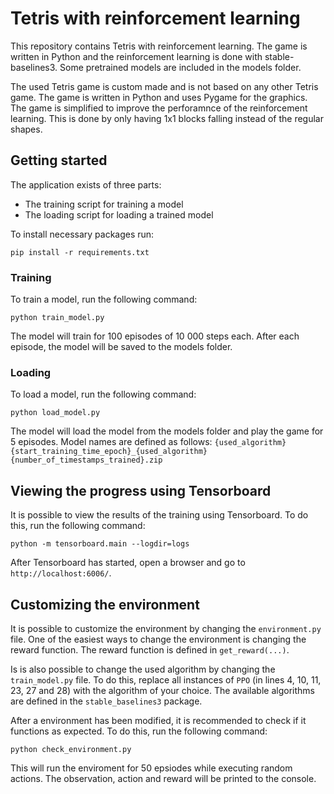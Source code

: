 # Tetris with reinforcement learning
This repository contains Tetris with reinforcement learning. The game is written in Python and the reinforcement learning is done with stable-baselines3. Some pretrained models are included in the models folder.

The used Tetris game is custom made and is not based on any other Tetris game. The game is written in Python and uses Pygame for the graphics. The game is simplified to improve the perforamnce of the reinforcement learning. This is done by only having 1x1 blocks falling instead of the regular shapes.

## Getting started
The application exists of three parts:
- The training script for training a model
- The loading script for loading a trained model

To install necessary packages run:

```pip install -r requirements.txt```

### Training
To train a model, run the following command:

```python train_model.py```

The model will train for 100 episodes of 10 000 steps each. After each episode, the model will be saved to the models folder.

### Loading
To load a model, run the following command:

```python load_model.py```

The model will load the model from the models folder and play the game for 5 episodes. Model names are defined as follows: ```{used_algorithm}{start_training_time_epoch}_{used_algorithm}{number_of_timestamps_trained}.zip```

## Viewing the progress using Tensorboard
It is possible to view the results of the training using Tensorboard. To do this, run the following command:

```python -m tensorboard.main --logdir=logs```

After Tensorboard has started, open a browser and go to ```http://localhost:6006/```.

## Customizing the environment
It is possible to customize the environment by changing the ```environment.py``` file. One of the easiest ways to change the environment is changing the reward function. The reward function is defined in ```get_reward(...)```.

Is is also possible to change the used algorithm by changing the ```train_model.py``` file. To do this, replace all instances of ```PPO``` (in lines 4, 10, 11, 23, 27 and 28) with the algorithm of your choice. The available algorithms are defined in the ```stable_baselines3``` package.

After a environment has been modified, it is recommended to check if it functions as expected. To do this, run the following command:

```python check_environment.py```

This will run the enviroment for 50 epsiodes while executing random actions. The observation, action and reward will be printed to the console.